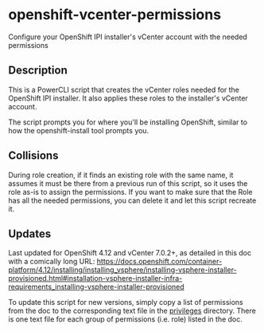 # openshift-vcenter-permissions
Configure your OpenShift IPI installer's vCenter account with the needed permissions

## Description
This is a PowerCLI script that creates the vCenter roles needed for the OpenShift IPI installer. It also applies these roles to the installer's vCenter account.

The script prompts you for where you'll be installing OpenShift, similar to how the openshift-install tool prompts you.

## Collisions
During role creation, if it finds an existing role with the same name, it assumes it must be there from a previous run of this script, so it uses the role as-is to assign the permissions. If you want to make sure that the Role has all the needed permissions, you can delete it and let this script recreate it.

## Updates
Last updated for OpenShift 4.12 and vCenter 7.0.2+, as detailed in this doc with a comically long URL:
https://docs.openshift.com/container-platform/4.12/installing/installing_vsphere/installing-vsphere-installer-provisioned.html#installation-vsphere-installer-infra-requirements_installing-vsphere-installer-provisioned

To update this script for new versions, simply copy a list of permissions from the doc to the corresponding text file in the [privileges](/privileges) directory. There is one text file for each group of permissions (i.e. role) listed in the doc.
